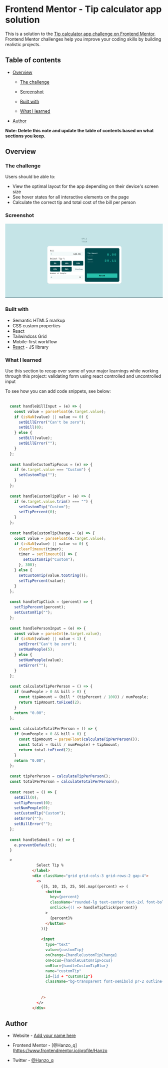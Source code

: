 # Frontend Mentor - Tip calculator app solution

This is a solution to the [Tip calculator app challenge on Frontend Mentor](https://www.frontendmentor.io/challenges/tip-calculator-app-ugJNGbJUX). Frontend Mentor challenges help you improve your coding skills by building realistic projects.

## Table of contents

- [Overview](#overview)
  - [The challenge](#the-challenge)
  - [Screenshot](#screenshot)
  
  - [Built with](#built-with)
  - [What I learned](#what-i-learned)
 
- [Author](#author)


**Note: Delete this note and update the table of contents based on what sections you keep.**

## Overview

### The challenge

Users should be able to:

- View the optimal layout for the app depending on their device's screen size
- See hover states for all interactive elements on the page
- Calculate the correct tip and total cost of the bill per person

### Screenshot

![Screenshot](./src/assets/Screenshot%20from%202024-05-14%2010-16-45.png)

 


### Built with

- Semantic HTML5 markup
- CSS custom properties
- React
- Tailwindcss Grid
- Mobile-first workflow
- [React](https://reactjs.org/) - JS library


### What I learned

Use this section to recap over some of your major learnings while working through this project:
validating form using react
controlled  and uncontrolled input



To see how you can add code snippets, see below:

```javascript

  const handleBillInput = (e) => {
    const value = parseFloat(e.target.value);
    if (isNaN(value) || value <= 0) {
      setBillError("Can't be zero");
      setBill(0);
    } else {
      setBill(value);
      setBillError("");
    }
  };

  const handleCustomTipFocus = (e) => {
    if (e.target.value === "Custom") {
      setCustomTip("");
    }
  };

  const handleCustomTipBlur = (e) => {
    if (e.target.value.trim() === "") {
      setCustomTip("Custom");
      setTipPercent(0); 
    }
  };

  const handleCustomTipChange = (e) => {
    const value = parseFloat(e.target.value);
    if (isNaN(value) || value <= 0) {
      clearTimeout(timer);
      timer = setTimeout(() => {
        setCustomTip("Custom");
      }, 300);
    } else {
      setCustomTip(value.toString());
      setTipPercent(value); 
    }
  };

  const handleTipClick = (percent) => {
    setTipPercent(percent);
    setCustomTip(""); 
  };

  const handlePersonInput = (e) => {
    const value = parseInt(e.target.value);
    if (isNaN(value) || value < 1) {
      setError("Can't be zero");
      setNumPeople(5); 
    } else {
      setNumPeople(value);
      setError("");
    }
  };

  const calculateTipPerPerson = () => {
    if (numPeople > 0 && bill > 0) {
      const tipAmount = (bill * (tipPercent / 100)) / numPeople;
      return tipAmount.toFixed(2);
    }
    return "0.00";
  };

  const calculateTotalPerPerson = () => {
    if (numPeople > 0 && bill > 0) {
      const tipAmount = parseFloat(calculateTipPerPerson());
      const total = (bill / numPeople) + tipAmount;
      return total.toFixed(2);
    }
    return "0.00";
  };

  const tipPerPerson = calculateTipPerPerson();
  const totalPerPerson = calculateTotalPerPerson();

  const reset = () => {
    setBill(0);
    setTipPercent(0);
    setNumPeople(0);
    setCustomTip("Custom");
    setError("");
    setBillError("");
  };

  const handleSubmit = (e) => {
    e.preventDefault();
  }
```

```html
  >
              Select Tip %
            </label>
            <div className="grid grid-cols-3 grid-rows-2 gap-4">
              <>
                {[5, 10, 15, 25, 50].map((percent) => (
                  <button
                    key={percent}
                    className="rounded-lg text-center text-2xl font-bold bg-VerydarkCyan text-white py-3 hover:text-DarkGrayishCyan hover:cursor-pointer hover:bg-LightGrayishCyan transition-all delay-300"
                    onClick={() => handleTipClick(percent)}
                  >
                    {percent}%
                  </button>
                ))}

                <input
                  type="text"
                  value={customTip}
                  onChange={handleCustomTipChange}
                  onFocus={handleCustomTipFocus}
                  onBlur={handleCustomTipBlur}
                  name="customTip"
                  id={id + "customTip"}
                  className="bg-transparent font-semibold pr-2 outline-none text-DarkGrayishCyan text-end bg-veryLightGrayishCyan text-2xl font-SpaceMono hover:border hover:border-Strongcyan transition-all delay-300 rounded-lg"
                 
                  
                />
              </>
            </div>
```

## Author
- Website - [Add your name here](https://www.your-site.com)

- Frontend Mentor - [@Hanzo_q](https://www.frontendmentor.io/profile/Hanzo

- Twitter - [@Hanzo_q](https://www.twitter.com/@Hanzo_q)




